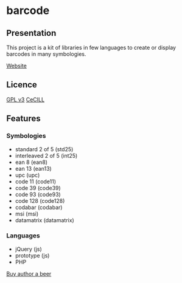 barcode
=======

Presentation
------------

This project is a kit of libraries in few languages to create or display barcodes in many symbologies.

[Website](http://barcode-coder.com)

Licence
-------
[GPL v3](http://www.gnu.org/licenses/gpl.html)
[CeCILL](http://www.cecill.info/licences/Licence_CeCILL_V2-fr.html)

Features
--------

### Symbologies
 - standard 2 of 5 (std25)
 - interleaved 2 of 5 (int25)
 - ean 8 (ean8)
 - ean 13 (ean13)
 - upc (upc)
 - code 11 (code11)
 - code 39 (code39)
 - code 93 (code93)
 - code 128 (code128)
 - codabar (codabar)
 - msi (msi)
 - datamatrix (datamatrix)
  
### Languages
- jQuery (js)
- prototype (js)
- PHP


[Buy author a beer](https://www.paypal.com/cgi-bin/webscr?cmd=_s-xclick&hosted_button_id=WCUX27CFV79S2)
